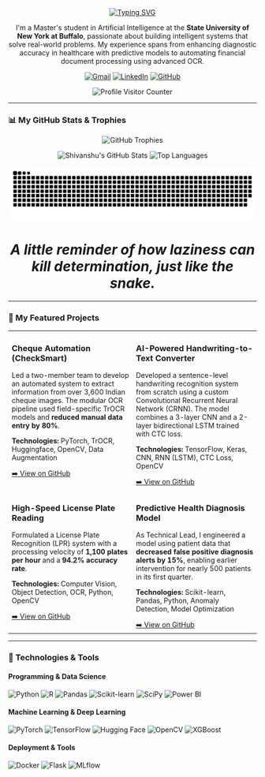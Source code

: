 <div align="center">
  <a href="https://git.io/typing-svg"><img src="https://readme-typing-svg.demolab.com?font=Fira+Code&weight=700&size=40&pause=1000&color=00BFFF&center=true&vCenter=true&width=1000&lines=Hi+there%2C+I'm+Shivanshu+Mishra+👋;AI+%26+Machine+Learning+Engineer;Specializing+in+Computer+Vision+%26+NLP;Let's+build+the+future+together." alt="Typing SVG" /></a>
</div>

<p align="center">
  I'm a Master's student in Artificial Intelligence at the <b>State University of New York at Buffalo</b>, passionate about building intelligent systems that solve real-world problems. My experience spans from enhancing diagnostic accuracy in healthcare with predictive models to automating financial document processing using advanced OCR.
</p>

<p align="center">
  <a href="mailto:shivanshu985@gmail.com" target="_blank"><img src="https://img.shields.io/badge/Gmail-D14836?style=for-the-badge&logo=gmail&logoColor=white" alt="Gmail"/></a>
  <a href="LINK_TO_YOUR_LINKEDIN" target="_blank"><img src="https://img.shields.io/badge/LinkedIn-0077B5?style=for-the-badge&logo=linkedin&logoColor=white" alt="LinkedIn"/></a>
  <a href="https://github.com/shivanshu2109" target="_blank"><img src="https://img.shields.io/badge/GitHub-181717?style=for-the-badge&logo=github&logoColor=white" alt="GitHub"/></a>
</p>

<p align="center">
  <img src="https://komarev.com/ghpvc/?username=shivanshu2109&color=00BFFF&style=flat-square" alt="Profile Visitor Counter"/>
</p>

---

### 📊 My GitHub Stats & Trophies

<div align="center">
  <img src="https://github-profile-trophy.vercel.app/?username=shivanshu2109&theme=tokyonight&no-frame=true&no-bg=true&margin-w=15&margin-h=15" alt="GitHub Trophies"/>
</div>
<p align="center">
  <img width="49%" src="https://github-readme-stats.vercel.app/api?username=shivanshu2109&show_icons=true&theme=tokyonight&icon_color=00BFFF&hide_border=true&count_private=true" alt="Shivanshu's GitHub Stats" />
  <img width="49%" src="https://github-readme-stats.vercel.app/api/top-langs/?username=shivanshu2109&layout=compact&theme=tokyonight&hide_border=true&langs_count=8" alt="Top Languages" />
</p>

<div align="center">
  <img src="https://raw.githubusercontent.com/platane/platane/output/github-contribution-grid-snake.svg?user=shivanshu2109" alt="snake" />
  <h1><em>A little reminder of how laziness can kill determination, just like the snake.</em></h1>
</div>

---

### 🚀 My Featured Projects

<table>
  <tr>
    <td width="50%" valign="top">
      <h3>Cheque Automation (CheckSmart)</h3>
      <p>Led a two-member team to develop an automated system to extract information from over 3,600 Indian cheque images. The modular OCR pipeline used field-specific TrOCR models and <b>reduced manual data entry by 80%</b>.</p>
      <p><b>Technologies:</b> PyTorch, TrOCR, Huggingface, OpenCV, Data Augmentation</p>
      <a href="LINK_TO_YOUR_REPO_HERE" target="_blank">➡️ View on GitHub</a>
    </td>
    <td width="50%" valign="top">
      <h3>AI-Powered Handwriting-to-Text Converter</h3>
      <p>Developed a sentence-level handwriting recognition system from scratch using a custom Convolutional Recurrent Neural Network (CRNN). The model combines a 3-layer CNN and a 2-layer bidirectional LSTM trained with CTC loss.</p>
      <p><b>Technologies:</b> TensorFlow, Keras, CNN, RNN (LSTM), CTC Loss, OpenCV</p>
      <a href="LINK_TO_YOUR_REPO_HERE" target="_blank">➡️ View on GitHub</a>
    </td>
  </tr>
  <tr>
    <td width="50%" valign="top">
      <h3>High-Speed License Plate Reading</h3>
      <p>Formulated a License Plate Recognition (LPR) system with a processing velocity of <b>1,100 plates per hour</b> and a <b>94.2% accuracy rate</b>.</p>
      <p><b>Technologies:</b> Computer Vision, Object Detection, OCR, Python, OpenCV</p>
      <a href="LINK_TO_YOUR_REPO_HERE" target="_blank">➡️ View on GitHub</a>
    </td>
    <td width="50%" valign="top">
      <h3>Predictive Health Diagnosis Model</h3>
      <p>As Technical Lead, I engineered a model using patient data that <b>decreased false positive diagnosis alerts by 15%</b>, enabling earlier intervention for nearly 500 patients in its first quarter.</p>
      <p><b>Technologies:</b> Scikit-learn, Pandas, Python, Anomaly Detection, Model Optimization</p>
      <a href="LINK_TO_YOUR_REPO_HERE" target="_blank">➡️ View on GitHub</a>
    </td>
  </tr>
</table>

---

### 🔧 Technologies & Tools

<h4>Programming & Data Science</h4>
<p>
  <img src="https://img.shields.io/badge/Python-3776AB?style=for-the-badge&logo=python&logoColor=white" alt="Python"/>
  <img src="https://img.shields.io/badge/R-276DC3?style=for-the-badge&logo=r&logoColor=white" alt="R"/>
  <img src="https://img.shields.io/badge/Pandas-150458?style=for-the-badge&logo=pandas&logoColor=white" alt="Pandas"/>
  <img src="https://img.shields.io/badge/scikit--learn-F7931E?style=for-the-badge&logo=scikit-learn&logoColor=white" alt="Scikit-learn"/>
  <img src="https://img.shields.io/badge/SciPy-8CAAE6?style=for-the-badge&logo=scipy&logoColor=white" alt="SciPy"/>
  <img src="https://img.shields.io/badge/Power%20BI-F2C811?style=for-the-badge&logo=powerbi&logoColor=black" alt="Power BI"/>
</p>

<h4>Machine Learning & Deep Learning</h4>
<p>
  <img src="https://img.shields.io/badge/PyTorch-EE4C2C?style=for-the-badge&logo=pytorch&logoColor=white" alt="PyTorch"/>
  <img src="https://img.shields.io/badge/TensorFlow-FF6F00?style=for-the-badge&logo=tensorflow&logoColor=white" alt="TensorFlow"/>
  <img src="https://img.shields.io/badge/Hugging%20Face-FFD21E?style=for-the-badge&logo=huggingface&logoColor=black" alt="Hugging Face"/>
  <img src="https://img.shields.io/badge/OpenCV-5C3EE8?style=for-the-badge&logo=opencv&logoColor=white" alt="OpenCV"/>
  <img src="https://img.shields.io/badge/XGBoost-006600?style=for-the-badge&logo=xgboost&logoColor=white" alt="XGBoost"/>
</p>

<h4>Deployment & Tools</h4>
<p>
  <img src="https://img.shields.io/badge/Docker-2496ED?style=for-the-badge&logo=docker&logoColor=white" alt="Docker"/>
  <img src="https://img.shields.io/badge/Flask-000000?style=for-the-badge&logo=flask&logoColor=white" alt="Flask"/>
  <img src="https://img.shields.io/badge/MLflow-0084D5?style=for-the-badge&logo=mlflow&logoColor=white" alt="MLflow"/>
</p>
